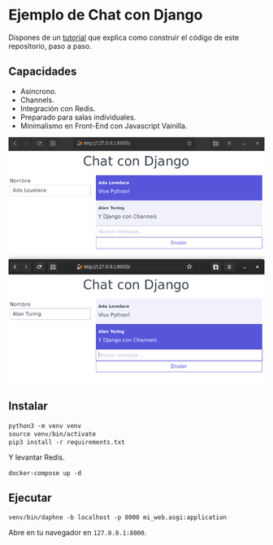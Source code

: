 # Ejemplo de Chat con Django

Dispones de un [tutorial](https://programadorwebvalencia.com/django-chat-usando-websockets-con-salas-y-async/) que explica como construir el código de este repositorio, paso a paso.

## Capacidades

- Asíncrono.
- Channels.
- Integración con Redis.
- Preparado para salas individuales.
- Minimalismo en Front-End con Javascript Vainilla.

![demo](media/screenshot.png)

## Instalar

``` shell
python3 -m venv venv
source venv/bin/activate
pip3 install -r requirements.txt
```

Y levantar Redis.

``` shell
docker-compose up -d
```

## Ejecutar

``` shell
venv/bin/daphne -b localhost -p 8000 mi_web.asgi:application
```

Abre en tu navegador en ```127.0.0.1:8000```.
